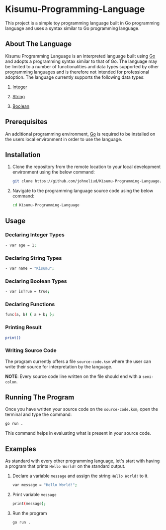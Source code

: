 # Kisumu-Programming-Language

This project is a simple toy programming language built in Go programming language and uses a syntax similar to Go programming language.

## About The Language

Kisumu Programming Language is an interpreted language built using [Go](https://go.dev/) and adopts a programming syntax similar to that of Go. The language may be limited to a number of functionalities and data types supported by other programming languages and is therefore not intended for professional adoption. The language currently supports the following data types:

1. [Integer](https://en.wikipedia.org/wiki/Integer_(computer_science))

2. [String](https://en.wikipedia.org/wiki/String_(computer_science))

3. [Boolean](https://en.wikipedia.org/wiki/Boolean_data_type)

## Prerequisites

An additional programming environment, [Go](https://go.dev/doc/install) is required to be installed on the users local environment in order to use the language.

## Installation

1. Clone the repository from the remote location to your local development environment using the below command:
    ```bash
    git clone https://github.com/johneliud/Kisumu-Programming-Language.git
    ```

2. Navigate to the programming language source code using the below command:
    ```bash
    cd Kisumu-Programming-Language
    ```

## Usage

### Declaring Integer Types
```bash
- var age = 1;
```

### Declaring String Types
```bash
- var name = "Kisumu";
```

### Declaring Boolean Types
```bash
- var isTrue = true;
```


### Declaring Functions
```bash
func(a, b) { a + b; };
```

### Printing Result
```bash
print()
```

### Writing Source Code

The program currently offers a file `source-code.ksm` where the user can write their source for interpretation by the language.

**NOTE**: Every source code line written on the file should end with a `semi-colon`.

## Running The Program

Once you have written your source code on the `source-code.ksm`, open the terminal and type the command:
```bash
go run .
```

This command helps in evaluating what is present in your source code.

## Examples

As standard with every other programming language, let's start with having a program that prints `Hello World!` on the standard output.
1. Declare a variable `message` and assign the string `Hello World!` to it.
    ```bash
    var message = "Hello World!";
    ```

2. Print variable `message`
    ```bash
    print(message);
    ```

3. Run the program
    ```bash
    go run .
    ```

